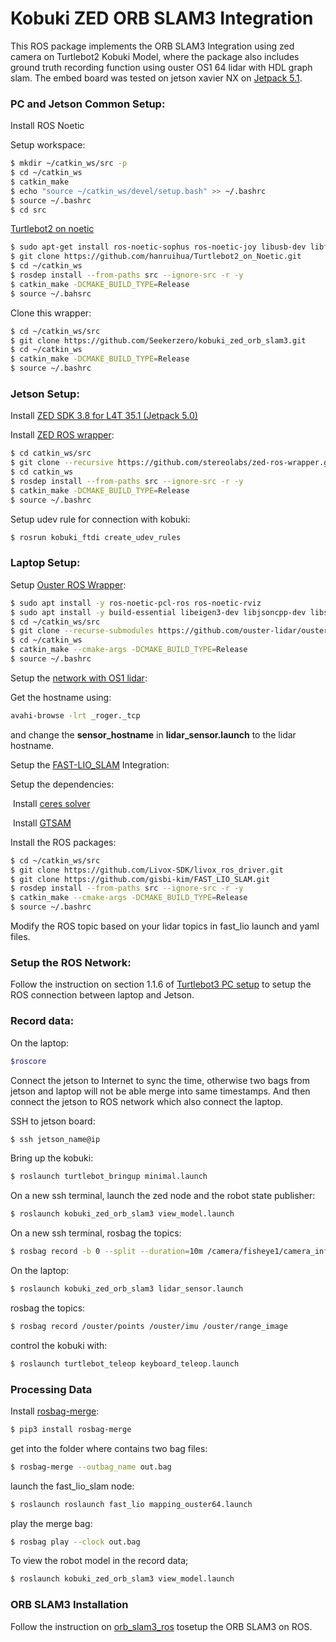 # Kobuki ZED ORB SLAM3 Integration

This ROS package implements the ORB SLAM3 Integration using zed camera on Turtlebot2 Kobuki Model, where the package also includes ground truth recording function using ouster OS1 64 lidar with HDL graph slam. The embed board was tested on jetson xavier NX on [Jetpack 5.1](https://developer.nvidia.com/embedded/jetpack-sdk-51). 



### PC and Jetson Common Setup:

Install ROS Noetic

Setup workspace:

```bash
$ mkdir ~/catkin_ws/src -p
$ cd ~/catkin_ws
$ catkin_make
$ echo "source ~/catkin_ws/devel/setup.bash" >> ~/.bashrc
$ source ~/.bashrc
$ cd src
```

[Turtlebot2 on noetic](https://github.com/hanruihua/Turtlebot2_on_Noetic)

```bash
$ sudo apt-get install ros-noetic-sophus ros-noetic-joy libusb-dev libftdi-dev ros-noetic-base-local-planner ros-noetic-move-base-msgs pyqt5-dev-tools
$ git clone https://github.com/hanruihua/Turtlebot2_on_Noetic.git
$ cd ~/catkin_ws
$ rosdep install --from-paths src --ignore-src -r -y
$ catkin_make -DCMAKE_BUILD_TYPE=Release
$ source ~/.bahsrc
```

Clone this wrapper:

```bash
$ cd ~/catkin_ws/src
$ git clone https://github.com/Seekerzero/kobuki_zed_orb_slam3.git
$ cd ~/catkin_ws
$ catkin_make -DCMAKE_BUILD_TYPE=Release
$ source ~/.bashrc
```





### Jetson Setup:

Install [ZED SDK 3.8  for L4T 35.1 (Jetpack 5.0)](https://www.stereolabs.com/developers/release/)

Install [ZED ROS wrapper](https://github.com/stereolabs/zed-ros-wrapper.git):

```bash
$ cd catkin_ws/src
$ git clone --recursive https://github.com/stereolabs/zed-ros-wrapper.git
$ cd catkin_ws
$ rosdep install --from-paths src --ignore-src -r -y
$ catkin_make -DCMAKE_BUILD_TYPE=Release
$ source ~/.bashrc
```

Setup udev rule for connection with kobuki:

```bash
$ rosrun kobuki_ftdi create_udev_rules
```





### Laptop Setup:

Setup [Ouster ROS Wrapper](https://github.com/ouster-lidar/ouster-ros):

```bash
$ sudo apt install -y ros-noetic-pcl-ros ros-noetic-rviz
$ sudo apt install -y build-essential libeigen3-dev libjsoncpp-dev libspdlog-dev libcurl4-openssl-dev cmake
$ cd ~/catkin_ws/src
$ git clone --recurse-submodules https://github.com/ouster-lidar/ouster-ros.git
$ cd ~/catkin_ws
$ catkin_make --cmake-args -DCMAKE_BUILD_TYPE=Release
$ source ~/.bashrc
```

Setup the [network with OS1 lidar](https://static.ouster.dev/sensor-docs/image_route1/image_route2/networking_guide/networking_guide.html):

Get the hostname using:

```bash
avahi-browse -lrt _roger._tcp
```

and change the **sensor_hostname** in **lidar_sensor.launch** to the lidar hostname.



Setup the [FAST-LIO_SLAM](https://github.com/gisbi-kim/FAST_LIO_SLAM) Integration:

Setup the dependencies:

​	Install [ceres solver](http://ceres-solver.org/installation.html)

​	Install [GTSAM](https://gtsam.org/get_started/)

Install the ROS packages:

```bash
$ cd ~/catkin_ws/src
$ git clone https://github.com/Livox-SDK/livox_ros_driver.git
$ git clone https://github.com/gisbi-kim/FAST_LIO_SLAM.git
$ rosdep install --from-paths src --ignore-src -r -y
$ catkin_make --cmake-args -DCMAKE_BUILD_TYPE=Release
$ source ~/.bashrc
```



Modify the ROS topic based on your lidar topics in fast_lio launch and yaml files.



### Setup the ROS Network:

Follow the instruction on section 1.1.6 of [Turtlebot3 PC setup](https://emanual.robotis.com/docs/en/platform/turtlebot3/quick-start/#pc-setup) to setup the ROS connection between laptop and Jetson.



### Record data:

On the laptop:

```bash
$roscore
```

Connect the jetson to Internet to sync the time, otherwise two bags from jetson and laptop will not be able merge into same timestamps. And then connect the jetson to ROS network which also connect the laptop.

SSH to jetson board:

```bash
$ ssh jetson_name@ip
```

Bring up the kobuki:

```bash
$ roslaunch turtlebot_bringup minimal.launch
```

On a new ssh terminal, launch the zed node and the robot state publisher:

```bash
$ roslaunch kobuki_zed_orb_slam3 view_model.launch
```

On a new ssh terminal, rosbag the topics:

```bash
$ rosbag record -b 0 --split --duration=10m /camera/fisheye1/camera_info /camera/fisheye1/image_raw /camera/fisheye1/metadata /camera/fisheye2/camera_info /camera/fisheye2/image_raw /camera/fisheye2/camera/fisheye2/metadata /camera/imu /initialpose /joint_states /mobile_base/sensors/imu_data /odom /ouster/imu /ouster/metadata /ouster/points /ouster/range_image /tf /tf_static

```



On the laptop:

```bash
$ roslaunch kobuki_zed_orb_slam3 lidar_sensor.launch
```

rosbag the topics:

```bash
$ rosbag record /ouster/points /ouster/imu /ouster/range_image
```

control the kobuki with:

```bash
$ roslaunch turtlebot_teleop keyboard_teleop.launch
```



### Processing Data

Install [rosbag-merge](https://pypi.org/project/rosbag-merge/):

```bash
$ pip3 install rosbag-merge
```

get into the folder where contains two bag files:

```bash
$ rosbag-merge --outbag_name out.bag
```

launch the fast_lio_slam node:

```bash
$ roslaunch roslaunch fast_lio mapping_ouster64.launch
```

play the merge bag:

```bash
$ rosbag play --clock out.bag
```

To view the robot model in the record data;

```bash
$ roslaunch kobuki_zed_orb_slam3 view_model.launch
```





### ORB SLAM3 Installation

Follow the instruction on [orb_slam3_ros](https://github.com/thien94/orb_slam3_ros) tosetup the ORB SLAM3 on ROS. 